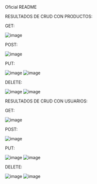 Oficial README

RESULTADOS DE CRUD CON PRODUCTOS:

GET:

![image](https://github.com/luisfdelalma/proyectoIntegrador/assets/115542036/ba43bcd6-bde0-40d5-9898-88fc999a3d3e)

POST:

![image](https://github.com/luisfdelalma/proyectoIntegrador/assets/115542036/95a72c63-5499-45d8-9896-e27d24c9d117)

PUT:

![image](https://github.com/luisfdelalma/proyectoIntegrador/assets/115542036/67894838-2229-4f92-a55f-d8db9c9193c1)
![image](https://github.com/luisfdelalma/proyectoIntegrador/assets/115542036/543f5ab3-8d09-4152-b93c-7fd4a97261bb)

DELETE:

![image](https://github.com/luisfdelalma/proyectoIntegrador/assets/115542036/3bfc01fe-2bfc-44ca-b40a-fc3d5ee4ea4e)
![image](https://github.com/luisfdelalma/proyectoIntegrador/assets/115542036/cdc5ee10-f5e0-4b22-b98b-a2007a34787c)

RESULTADOS DE CRUD CON USUARIOS:

GET:

![image](https://github.com/luisfdelalma/proyectoIntegrador/assets/115542036/e4837418-1877-4cd4-babc-0cb312dc2d1f)

POST:

![image](https://github.com/luisfdelalma/proyectoIntegrador/assets/115542036/dd0b2f1d-cd0f-48ab-95ef-cc0e58d7046d)

PUT:

![image](https://github.com/luisfdelalma/proyectoIntegrador/assets/115542036/c7c9d810-70ff-47bd-af32-aa6e8943e914)
![image](https://github.com/luisfdelalma/proyectoIntegrador/assets/115542036/594537f4-4c2d-4eb7-b32d-45c4192bd73d)


DELETE:

![image](https://github.com/luisfdelalma/proyectoIntegrador/assets/115542036/c0cc1a32-e9a7-4eed-aec8-b0fa10073976)
![image](https://github.com/luisfdelalma/proyectoIntegrador/assets/115542036/9a8eed6f-b2b8-4f51-9bbb-f36ad3939827)














